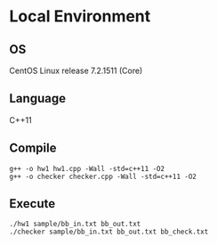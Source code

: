 # Local Environment

## OS
CentOS Linux release 7.2.1511 (Core)

## Language
C++11

## Compile
```
g++ -o hw1 hw1.cpp -Wall -std=c++11 -O2
g++ -o checker checker.cpp -Wall -std=c++11 -O2
```

## Execute
```
./hw1 sample/bb_in.txt bb_out.txt
./checker sample/bb_in.txt bb_out.txt bb_check.txt
```
